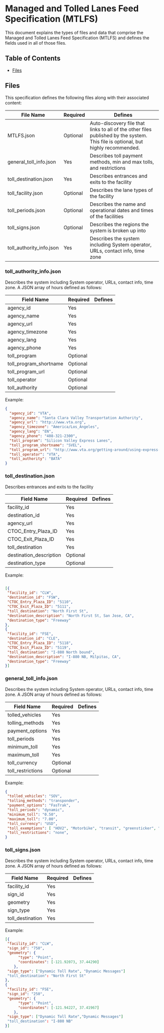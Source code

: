 # Managed and Tolled Lanes Feed Specification (MTLFS)
This document explains the types of files and data that comprise the Managed and Tolled Lanes Feed Specification (MTLFS) and defines the fields used in all of those files.

## Table of Contents
* [Files](#files)


## Files
This specification defines the following files along with their associated content:

File Name                   | Required      | Defines
--------------------------- | ------------  | ----------
MTLFS.json                  | Optional      | Auto-discovery file that links to all of the other files published by the system. This file is optional, but highly recommended.
general_toll_info.json      | Yes           | Describes toll payment methods, min and max tolls, and restrictions
toll_destination.json       | Yes           | Describes entrances and exits to the facility
toll_facility.json          | Optional      | Describes the lane types of the facility
toll_periods.json           | Optional      | Describes the name and operational dates and times of the facilities
toll_signs.json             | Optional      | Describes the regions the system is broken up into
toll_authority_info.json    | Yes           | Describes the system including System operator, URLs, contact info, time zone

### toll_authority_info.json
Describes the system including System operator, URLs, contact info, time zone.  A JSON array of hours defined as follows:

Field Name          | Required    | Defines
--------------------| ------------| ----------
agency_id        | Yes         | 
agency_name        | Yes         | 
agency_url              | Yes         | 
agency_timezone        | Yes         | 
agency_lang          | Yes         | 
agency_phone        | Yes         | 
toll_program        | Optional         | 
toll_program_shortname        | Optional         | 
toll_program_url        | Optional         | 
toll_operator        | Optional         | 
toll_authority        | Optional         | 

Example:
```json
{
  "agency_id": "VTA",
  "agency_name": "Santa Clara Valley Transportation Authority",
  "agency_url": "http://www.vta.org",
  "agency_timezone": "America/Los_Angeles",
  "agency_lang": "EN",
  "agency_phone": "408-321-2300",
  "toll_program": "Silicon Valley Express Lanes",
  "toll_program_shortname": "SVEL",
  "toll_program_url": "http://www.vta.org/getting-around/using-express-lanes",
  "toll_operator": "VTA",
  "toll_authority": "BATA"
}
```

### toll_destination.json
Describes entrances and exits to the facility

Field Name          | Required    | Defines
--------------------| ------------| ----------
facility_id        | Yes         | 
destination_id        | Yes         | 
agency_url              | Yes         | 
CTOC_Entry_Plaza_ID        | Yes         | 
CTOC_Exit_Plaza_ID          | Yes         | 
toll_destination        | Yes         | 
destination_description        | Optional         | 
destination_type        | Optional         | 

Example:
```json

[{
 "facility_id": "CLW",
 "destination_id": "FSW", 
 "CTOC_Entry_Plaza_ID": "5110",
 "CTOC_Exit_Plaza_ID": "5111",
 "toll_destination": "North First St",
 "destination_description": "North First St, San Jose, CA",
 "destination_type": "Freeway"
},
{
 "facility_id": "FSE",
 "destination_id": "CLE", 
 "CTOC_Entry_Plaza_ID": "5118",
 "CTOC_Exit_Plaza_ID": "5119",
 "toll_destination": "I-880 North bound",
 "destination_description": "I-880 NB, Milpitas, CA",
 "destination_type": "Freeway"
}]
```

### general_toll_info.json
Describes the system including System operator, URLs, contact info, time zone.  A JSON array of hours defined as follows:

Field Name          | Required    | Defines
--------------------| ------------| ----------
tolled_vehicles        | Yes         | 
tolling_methods        | Yes         | 
payment_options              | Yes         | 
toll_periods        | Yes         | 
minimum_toll          | Yes         | 
maximum_toll        | Yes         | 
toll_currency        | Optional         | 
toll_restrictions        | Optional         | 

Example:
```json
{
 "tolled_vehicles": "SOV",
 "tolling_methods": "transponder",
 "payment_options": "FasTrak",
 "toll_periods": "dynamic",
 "minimum_toll": "0.50",
 "maximum_toll": "7.00",
 "toll_currency": "USD",
 "toll_exemptions": [ "HOV2", "Motorbike", "transit", "greensticker", "whitesticker" ],
 "toll_restrictions": "none",
}
```

### toll_signs.json
Describes the system including System operator, URLs, contact info, time zone.  A JSON array of hours defined as follows:

Field Name          | Required    | Defines
--------------------| ------------| ----------
facility_id        | Yes         | 
sign_id        | Yes         | 
geometry              | Yes         | 
sign_type        | Yes         | 
toll_destination          | Yes         | 

Example:
```json
[{
 "facility_id": "CLW",
 "sign_id": "750",	 
 "geometry": {
	  "type": "Point",
	  "coordinates": [-121.92073, 37.44290]
	},
 "sign_type": ["Dynamic Toll Rate", "Dynamic Messages"]
 "toll_destination": "North First St"
},
{
 "facility_id": "FSE",
 "sign_id": "250",	 
 "geometry": {
	  "type": "Point",
	  "coordinates": [-121.94227, 37.41967]
	},
 "sign_type": ["Dynamic Toll Rate","Dynamic Messages"]
 "toll_destination": "I-880 NB"
}]
```
